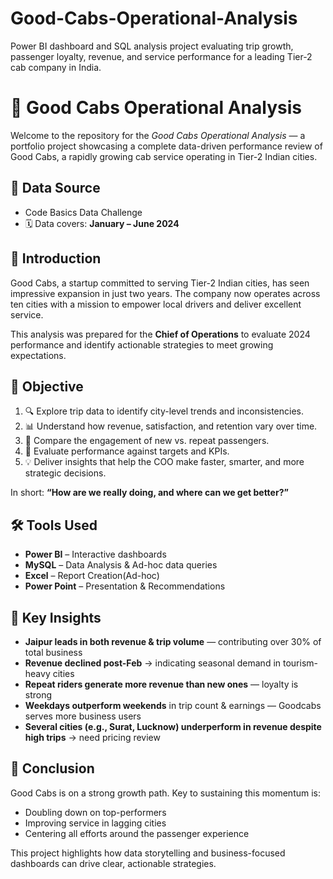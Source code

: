 # Good-Cabs-Operational-Analysis
Power BI dashboard and SQL analysis project evaluating trip growth, passenger loyalty, revenue, and service performance for a leading Tier-2 cab company in India.

# 🚖 Good Cabs Operational Analysis

Welcome to the repository for the *Good Cabs Operational Analysis* — a portfolio project showcasing a complete data-driven performance review of Good Cabs, a rapidly growing cab service operating in Tier-2 Indian cities.

## **📁** Data Source

- Code Basics Data Challenge
- 🗓️ Data covers: **January – June 2024**

## **📝** Introduction

Good Cabs, a startup committed to serving Tier-2 Indian cities, has seen impressive expansion in just two years. The company now operates across ten cities with a mission to empower local drivers and deliver excellent service.

This analysis was prepared for the **Chief of Operations** to evaluate 2024 performance and identify actionable strategies to meet growing expectations.

## **🎯 Objective**

1. 🔍 Explore trip data to identify city-level trends and inconsistencies.
2. 📊 Understand how revenue, satisfaction, and retention vary over time.
3. 👥 Compare the engagement of new vs. repeat passengers.
4. 🎯 Evaluate performance against targets and KPIs.
5. 💡 Deliver insights that help the COO make faster, smarter, and more strategic decisions.

In short: **“How are we really doing, and where can we get better?”**

## 🛠️ Tools Used

- **Power BI** – Interactive dashboards
- **MySQL** – Data Analysis & Ad-hoc data queries
- **Excel** – Report Creation(Ad-hoc)
- **Power Point** – Presentation & Recommendations

## 🧠 Key Insights

- **Jaipur leads in both revenue & trip volume** — contributing over 30% of total business
- **Revenue declined post-Feb** → indicating seasonal demand in tourism-heavy cities
- **Repeat riders generate more revenue than new ones** — loyalty is strong
- **Weekdays outperform weekends** in trip count & earnings — Goodcabs serves more business users
- **Several cities (e.g., Surat, Lucknow) underperform in revenue despite high trips** → need pricing review

## 🏁 Conclusion

Good Cabs is on a strong growth path. Key to sustaining this momentum is:

- Doubling down on top-performers
- Improving service in lagging cities
- Centering all efforts around the passenger experience

This project highlights how data storytelling and business-focused dashboards can drive clear, actionable strategies.
